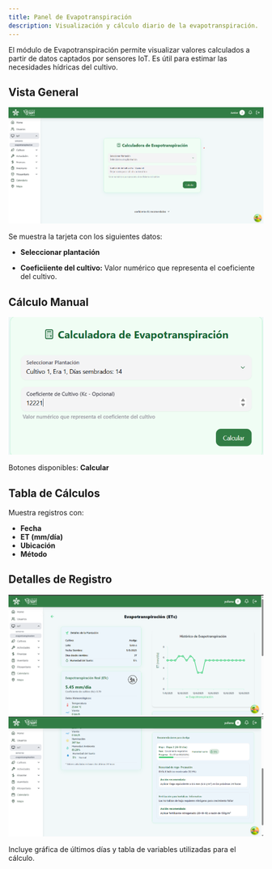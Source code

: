 ```yaml
---
title: Panel de Evapotranspiración
description: Visualización y cálculo diario de la evapotranspiración.
---
```


El módulo de Evapotranspiración permite visualizar valores calculados a partir de datos captados por sensores IoT. Es útil para estimar las necesidades hídricas del cultivo.

## Vista General
![Captura de pantalla de inicio IoT](../iot/public/evotranspiracion.png) 

Se muestra la tarjeta con los siguientes datos:

- **Seleccionar plantación**  

- **Coeficiiente del cultivo:**
Valor numérico que representa el coeficiente del cultivo.


## Cálculo Manual
![Formulario Cálculo](../iot/public/calculo.png) 

Botones disponibles: **Calcular**

## Tabla de Cálculos
Muestra registros con:

- **Fecha**
- **ET (mm/día)**
- **Ubicación**
- **Método**

## Detalles de Registro
![Calculo](../iot/public/calculo123.png) 
![Calculo](../iot/public/calculo02.png) 


Incluye gráfica de últimos días y tabla de variables utilizadas para el cálculo.

